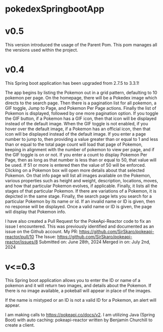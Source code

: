 # pokedexSpringbootApp

# v0.5
This version introduced the usage of the Parent Pom. This pom manages
all the versions used within the project.

# v0.4
This Spring boot application has been upgraded from 2.7.5 to 3.3.1! 

The app begins by listing the Pokemon out in a grid
pattern, defaulting to 10 pokemon per page. On the homepage, there will
be a Pokedex image which directs to the search page. Then there is a
pagination list for all pokemon, a GIF toggle, Jump to Page, and Pokemon
Per Page actions. Finally the list of Pokemon is displayed, followed by
one more pagination option. 
If you toggle the GIF button, if a Pokemon has a GIF icon, then that icon
will be displayed instead of the default image. When the GIF toggle is not
enabled, if you hover over the default image, if a Pokemon has an official
icon, then that icon will be displayed instead of the default image.
If you enter a page number to jump to, then providing a value greater than
or equal to 1 and less than or equal to the total page count will load that
page of Pokemon, keeping in alignment with the number of pokemon to view per
page, and if the GIF toggle is on or not.
If you enter a count to display Pokemon Per Page, then as long as that number
is less than or equal to 50, that value will be used. If 51 or more is entered
then the value of 50 will be enforced.
Clicking on a Pokemon box will open more details about that selected Pokemon.
On that info page will list all images available on the Pokemon, various
properties such as height and weight, description, locations, moves, and how
that particular Pokemon evolves, if applicable. Finally, it lists all the
stages of that particular Pokemon. If there are variations of a Pokemon, it
is depicted in the same stage.
Finally, the search page lets you search for a particular Pokemon by its name
or id. If an invalid name or ID is given, then no response will be displayed.
Once a valid name or ID is given, the page will display that Pokemon info.

I have also created a Pull Request for the PokeApi-Reactor code to fix
an issue I encountered. This was previously identified and documented as an
issue on the Github account. 
My PR: https://github.com/SirSkaro/pokeapi-reactor/pull/10
The Issue: https://github.com/SirSkaro/pokeapi-reactor/issues/8
Submitted on: June 28th, 2024
Merged in on: July 2nd, 2024

# v<=0.3
This Spring boot application allows you to enter the ID or name of a pokemon
and it will return two images, and details about the Pokemon. If there
is no image available, a pokeball will appear in place of the images.

If the name is mistyped or an ID is not a valid ID for a Pokemon,
an alert will appear. 

I am making calls to https://pokeapi.co/docs/v2.
I am utilizing Java (Spring Boot) with auto caching: pokeapi-reactor 
written by Benjamin Churchill to create a client.
